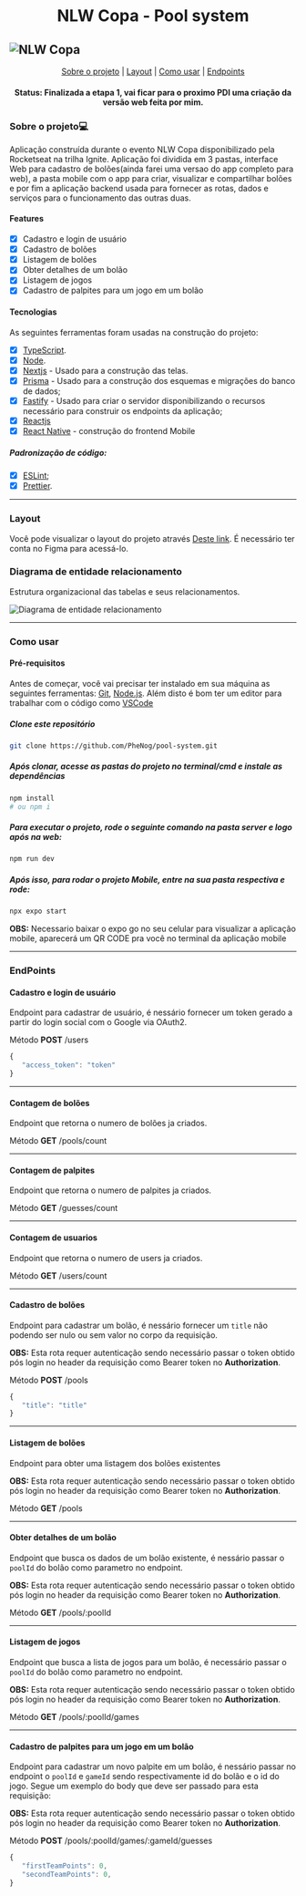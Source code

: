 
<h1 align="center">NLW Copa - Pool system</h1>

![NLW Copa](https://user-images.githubusercontent.com/40326598/200138387-f97fb545-6de7-47aa-9d8f-a71f11ecb6a1.png)
---


<p align="center">
 <a href="#sobre-o-projeto">Sobre o projeto</a> |
 <a href="#layout">Layout</a> | 
 <a href="#como-usar">Como usar</a> | 
  <a href="#endpoints">Endpoints</a> 
</p>

<h4 align="center">
	 Status: Finalizada a etapa 1, vai ficar para o proximo PDI uma criação da versão web feita por mim.
</h4>
 
### Sobre o projeto💻

  Aplicação construída durante o evento NLW Copa disponibilizado pela Rocketseat na trilha Ignite. Aplicação foi dividida em 3 pastas, interface Web para cadastro de bolões(ainda farei uma versao do app completo para web), a pasta mobile com o app para criar, visualizar e compartilhar bolões e por fim a aplicação backend usada para fornecer as rotas, dados e serviços para o funcionamento das outras duas.

#### Features

- [X] Cadastro e login de usuário
- [X] Cadastro de bolões
- [X] Listagem de bolões
- [X] Obter detalhes de um bolão
- [X] Listagem de jogos
- [X] Cadastro de palpites para um jogo em um bolão

#### Tecnologias

As seguintes ferramentas foram usadas na construção do projeto:

- [x] [TypeScript](https://www.typescriptlang.org/).
- [X] [Node](https://nodejs.org/pt-br/).
- [x] [Nextjs](https://nextjs.org/) - Usado para a construção das telas.
- [x] [Prisma](https://www.prisma.io/) - Usado para a construção dos esquemas e migrações do banco de dados;
- [x] [Fastify](https://www.fastify.io/) - Usado para criar o servidor disponibilizando o recursos necessário para construir os endpoints da aplicação;
- [x] [Reactjs](https://reactjs.org/)
- [x] [React Native](https://reactnative.dev/) - construção do frontend Mobile

##### Padronização de código:

- [x] [ESLint](https://eslint.org/);
- [x] [Prettier](https://prettier.io/).
___
### Layout
Você pode visualizar o layout do projeto através [Deste link](https://www.figma.com/file/VnnLfmov3ZBOOG78Llhy06/Bol%C3%A3o-da-Copa-(Community)). É necessário ter conta no Figma para acessá-lo.

### Diagrama de entidade relacionamento

Estrutura organizacional das tabelas e seus relacionamentos.

![Diagrama de entidade relacionamento](https://user-images.githubusercontent.com/40326598/200139682-700f829e-eba1-4c41-a5a5-4a7e21fac9aa.png)

---

### Como usar
#### Pré-requisitos

Antes de começar, você vai precisar ter instalado em sua máquina as seguintes ferramentas:
[Git](https://git-scm.com), [Node.js](https://nodejs.org/en/). Além disto é bom ter um editor para trabalhar com o código como [VSCode](https://code.visualstudio.com/)

##### Clone este repositório
```bash
git clone https://github.com/PheNog/pool-system.git
```
##### Após clonar, acesse as pastas do projeto no terminal/cmd e instale as dependências
```bash
npm install
# ou npm i
```

##### Para executar o projeto, rode o seguinte comando  na pasta server e logo após na web:
```bash
npm run dev
```

##### Após isso, para rodar o projeto Mobile, entre na sua pasta respectiva e rode:

```bash
npx expo start
```
**OBS:**  Necessario baixar o expo go no seu celular para visualizar a aplicação mobile, aparecerá um QR CODE pra você no terminal da aplicação mobile

___


### EndPoints

#### Cadastro e login de usuário
Endpoint para cadastrar de usuário, é nessário fornecer um token gerado a partir do login social com o Google via OAuth2.

Método **POST** /users

```typescript
{
   "access_token": "token"
}
```
___

#### Contagem de bolões
Endpoint que retorna o numero de bolões ja criados.

Método **GET** /pools/count
___

#### Contagem de palpites
Endpoint que retorna o numero de palpites ja criados.

Método **GET** /guesses/count
___

#### Contagem de usuarios
Endpoint que retorna o numero de users ja criados.

Método **GET** /users/count
___

#### Cadastro de bolões
Endpoint para cadastrar um bolão, é nessário fornecer um `title` não podendo ser nulo ou sem valor no corpo da requisição. 

**OBS:** Esta rota requer autenticação sendo necessário passar o token obtido pós login no header da requisição como Bearer token no **Authorization**. 

Método **POST** /pools

```typescript
{
   "title": "title"
}
```
___
#### Listagem de bolões
Endpoint para obter uma listagem dos bolões existentes

**OBS:** Esta rota requer autenticação sendo necessário passar o token obtido pós login no header da requisição como Bearer token no **Authorization**. 

Método **GET** /pools
___
#### Obter detalhes de um bolão
Endpoint que busca os dados de um bolão existente, é nessário passar o `poolId` do bolão como parametro no endpoint. 

**OBS:** Esta rota requer autenticação sendo necessário passar o token obtido pós login no header da requisição como Bearer token no **Authorization**. 

Método **GET** /pools/:poolId
___
#### Listagem de jogos
Endpoint que busca a lista de jogos para um bolão, é necessário passar o `poolId` do bolão como parametro no endpoint. 

**OBS:** Esta rota requer autenticação sendo necessário passar o token obtido pós login no header da requisição como Bearer token no **Authorization**. 

Método **GET** /pools/:poolId/games
___
#### Cadastro de palpites para um jogo em um bolão
Endpoint para cadastrar um novo palpite em um bolão, é nessário passar no endpoint o `poolId` e `gameId` sendo respectivamente id do bolão e o id do jogo. Segue um
exemplo do body que deve ser passado para esta requisição:

**OBS:** Esta rota requer autenticação sendo necessário passar o token obtido pós login no header da requisição como Bearer token no **Authorization**. 

Método **POST** /pools/:poolId/games/:gameId/guesses

```typescript
{
   "firstTeamPoints": 0,
   "secondTeamPoints": 0,
}
```
